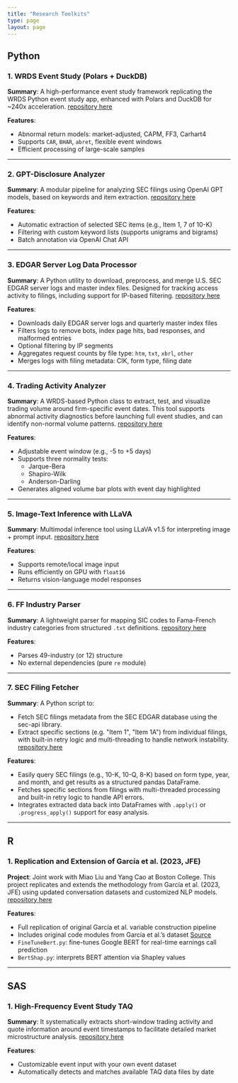 ```yaml
---
title: "Research Toolkits"
type: page
layout: page
---
```


## Python

### 1. WRDS Event Study (Polars + DuckDB)
**Summary**: A high-performance event study framework replicating the WRDS Python event study app, enhanced with Polars and DuckDB for ~240x acceleration. [repository here](https://github.com/Chihche-Liew/Event-Study-Polars)  

**Features**:

- Abnormal return models: market-adjusted, CAPM, FF3, Carhart4  
- Supports `CAR`, `BHAR`, `abret`, flexible event windows  
- Efficient processing of large-scale samples

---

### 2. GPT-Disclosure Analyzer
**Summary**: A modular pipeline for analyzing SEC filings using OpenAI GPT models, based on keywords and item extraction. [repository here](https://github.com/Chihche-Liew/GPT-Disclosure-Analyzer)  

**Features**:

- Automatic extraction of selected SEC items (e.g., Item 1, 7 of 10-K)  
- Filtering with custom keyword lists (supports unigrams and bigrams)  
- Batch annotation via OpenAI Chat API

---

### 3. EDGAR Server Log Data Processor

**Summary**: A Python utility to download, preprocess, and merge U.S. SEC EDGAR server logs and master index files. Designed for tracking access activity to filings, including support for IP-based filtering. [repository here](https://github.com/Chihche-Liew/EDGAR-Server-Log-Data-Processor) 

**Features**:

- Downloads daily EDGAR server logs and quarterly master index files  
- Filters logs to remove bots, index page hits, bad responses, and malformed entries  
- Optional filtering by IP segments
- Aggregates request counts by file type: `htm`, `txt`, `xbrl`, `other`  
- Merges logs with filing metadata: CIK, form type, filing date

---

### 4. Trading Activity Analyzer

**Summary**: A WRDS-based Python class to extract, test, and visualize trading volume around firm-specific event dates. This tool supports abnormal activity diagnostics before launching full event studies, and can identify non-normal volume patterns. [repository here](https://github.com/Chihche-Liew/Trading-Activity-Analyzer)

**Features**:

- Adjustable event window (e.g., -5 to +5 days)
- Supports three normality tests:  
  - Jarque-Bera  
  - Shapiro-Wilk  
  - Anderson-Darling  
- Generates aligned volume bar plots with event day highlighted

---

### 5. Image-Text Inference with LLaVA
**Summary**: Multimodal inference tool using LLaVA v1.5 for interpreting image + prompt input. [repository here](https://github.com/Chihche-Liew/Image-Text-Inference-LLaVA)  

**Features**:

- Supports remote/local image input  
- Runs efficiently on GPU with `float16`  
- Returns vision-language model responses

---

### 6. FF Industry Parser
**Summary**: A lightweight parser for mapping SIC codes to Fama-French industry categories from structured `.txt` definitions. [repository here](https://github.com/Chihche-Liew/FF-Industry-Parser)  

**Features**:

- Parses 49-industry (or 12) structure  
- No external dependencies (pure `re` module) 

---

### 7. SEC Filing Fetcher

**Summary**: A Python script to:

- Fetch SEC filings metadata from the SEC EDGAR database using the sec-api library.
- Extract specific sections (e.g. "Item 1", "Item 1A") from individual filings, with built-in retry logic and multi-threading to handle network instability. [repository here](https://github.com/Chihche-Liew/sec-filing-fetcher)

**Features**:

- Easily query SEC filings (e.g., 10-K, 10-Q, 8-K) based on form type, year, and month, and get results as a structured pandas DataFrame.
- Fetches specific sections from filings with multi-threaded processing and built-in retry logic to handle API errors.
- Integrates extracted data back into DataFrames with `.apply()` or `.progress_apply()` support for easy analysis.

---

## R

### 1. Replication and Extension of García et al. (2023, JFE)

**Project**: Joint work with Miao Liu and Yang Cao at Boston College. This project replicates and extends the methodology from García et al. (2023, JFE) using updated conversation datasets and customized NLP models. [repository here](https://github.com/Chihche-Liew/The-Color-of-Finance-Words-Replication-and-Optimization)

**Features**:

- Full replication of original García et al. variable construction pipeline  
- Includes original code modules from García et al.’s dataset [Source](https://leeds-faculty.colorado.edu/garcia/data.html)  
- `FineTuneBert.py`: fine-tunes Google BERT for real-time earnings call prediction  
- `BertShap.py`: interprets BERT attention via Shapley values

---

## SAS 

### 1. High-Frequency Event Study TAQ

**Summary**: It systematically extracts short-window trading activity and quote information around event timestamps to facilitate detailed market microstructure analysis. [repository here](https://github.com/Chihche-Liew/High-Frequency-Event-Study-TAQ)

**Features**:

- Customizable event input with your own event dataset
- Automatically detects and matches available TAQ data files by date